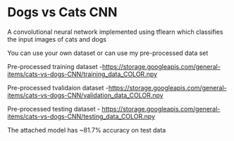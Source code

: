 # Dogs vs Cats CNN

A convolutional neural network implemented using tflearn which classifies the input images of cats and dogs

You can use your own dataset or can use my pre-processed data set

Pre-processed training dataset -https://storage.googleapis.com/general-items/cats-vs-dogs-CNN/training_data_COLOR.npy

Pre-processed tvalidaion dataset -https://storage.googleapis.com/general-items/cats-vs-dogs-CNN/validation_data_COLOR.npy

Pre-processed testing dataset - https://storage.googleapis.com/general-items/cats-vs-dogs-CNN/testing_data_COLOR.npy

The attached model has ~81.7% accuracy on test data
